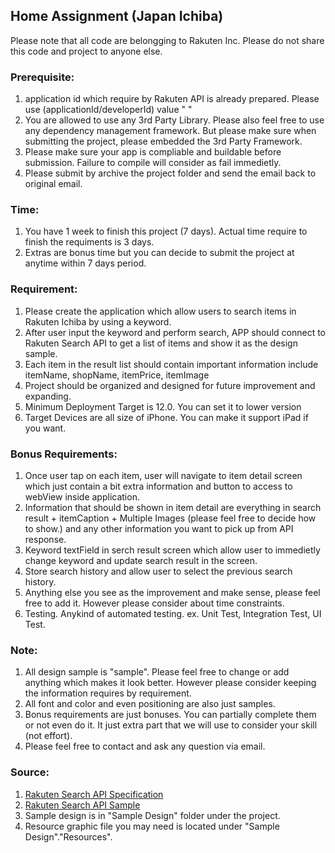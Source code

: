 ## Home Assignment (Japan Ichiba)
Please note that all code are belongging to Rakuten Inc. 
Please do not share this code and project to anyone else.

### Prerequisite:
1. application id which require by Rakuten API is already prepared. Please use (applicationId/developerId) value "  "
2. You are allowed to use any 3rd Party Library. Please also feel free to use any dependency management framework. But please make sure when submitting the project, please embedded the 3rd Party Framework.
3. Please make sure your app is compliable and buildable before submission. Failure to compile will consider as fail immedietly.
4. Please submit by archive the project folder and send the email back to original email.

### Time:
1. You have 1 week to finish this project (7 days). Actual time require to finish the requiments is 3 days. 
2. Extras are bonus time but you can decide to submit the project at anytime within 7 days period.

### Requirement:
1. Please create the application which allow users to search items in Rakuten Ichiba by using a keyword.
2. After user input the keyword and perform search, APP should connect to Rakuten Search API to get a list of items and show it as the design sample.
3. Each item in the result list should contain important information include itemName, shopName, itemPrice, itemImage
4. Project should be organized and designed for future improvement and expanding.
5. Minimum Deployment Target is 12.0. You can set it to lower version
6. Target Devices are all size of iPhone. You can make it support iPad if you want.

### Bonus Requirements:
1. Once user tap on each item, user will navigate to item detail screen which just contain a bit extra information and button to access to webView inside application.
2. Information that should be shown in item detail are everything in search result + itemCaption + Multiple Images (please feel free to decide how to show.) and any other information you want to pick up from API response.
3. Keyword textField in serch result screen which allow user to immedietly change keyword and update search result in the screen.
4. Store search history and allow user to select the previous search history.
5. Anything else you see as the improvement and make sense, please feel free to add it. However please consider about time constraints.
6. Testing. Anykind of automated testing. ex. Unit Test, Integration Test, UI Test.

### Note:
1. All design sample is "sample". Please feel free to change or add anything which makes it look better. However please consider keeping the information requires by requirement.
2. All font and color and even positioning are also just samples.
3. Bonus requirements are just bonuses. You can partially complete them or not even do it. It just extra part that we will use to consider your skill (not effort).
4. Please feel free to contact and ask any question via email.

### Source:
1. [Rakuten Search API Specification]( https://webservice.rakuten.co.jp/api/ichibaitemsearch/)
2. [Rakuten Search API Sample](https://webservice.rakuten.co.jp/explorer/api/IchibaItem/Search/)
3. Sample design is in "Sample Design" folder under the project.
4. Resource graphic file you may need is located under "Sample Design"."Resources".
